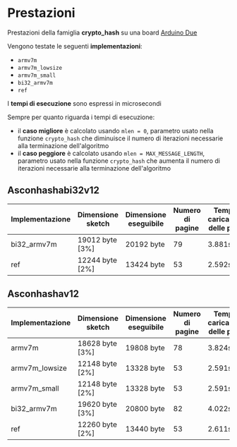 # Prestazioni

Prestazioni della famiglia **crypto_hash** su una board [Arduino Due](https://docs.arduino.cc/hardware/due)

Vengono testate le seguenti **implementazioni**:
* `armv7m`
* `armv7m_lowsize`
* `armv7m_small`
* `bi32_armv7m`
* `ref`

I **tempi di esecuzione** sono espressi in microsecondi

Sempre per quanto riguarda i tempi di esecuzione:
* il **caso migliore** è calcolato usando `mlen = 0`, parametro usato nella funzione `crypto_hash` che diminuisce il numero di iterazioni necessarie alla terminazione dell'algoritmo
* il **caso peggiore** è calcolato usando `mlen = MAX_MESSAGE_LENGTH`, parametro usato nella funzione `crypto_hash`  che aumenta il numero di iterazioni necessarie alla terminazione dell'algoritmo

## Asconhashabi32v12

| Implementazione | Dimensione sketch | Dimensione eseguibile | Numero di pagine | Tempo di caricamento delle pagine | Tempo di esecuzione (migliore) | Tempo di esecuzione (peggiore) |
| --------------- | ----------------- | --------------------- | ---------------- | --------------------------------- | ------------------------------ | ------------------------------ |
| bi32_armv7m     | 19012 byte [3%]   | 20192 byte            | 79               | 3.881s                            | 52                             | 1309                           |
| ref             | 12244 byte [2%]   | 13424 byte            | 53               | 2.592s                            | 513                            | 11707                          |

## Asconhashav12

| Implementazione | Dimensione sketch | Dimensione eseguibile | Numero di pagine | Tempo di caricamento delle pagine | Tempo di esecuzione (migliore) | Tempo di esecuzione (peggiore) |
| --------------- | ----------------- | --------------------- | ---------------- | --------------------------------- | ------------------------------ | ------------------------------ |
| armv7m          | 18628 byte [3%]   | 19808 byte            | 78               | 3.824s                            | 66                             | 1878                           |
| armv7m_lowsize  | 12148 byte [2%]   | 13328 byte            | 53               | 2.591s                            | 56                             | 1529                           |
| armv7m_small    | 12148 byte [2%]   | 13328 byte            | 53               | 2.591s                            | 55                             | 1529                           |
| bi32_armv7m     | 19620 byte [3%]   | 20800 byte            | 82               | 4.022s                            | 55                             | 1457                           |
| ref             | 12260 byte [2%]   | 13440 byte            | 53               | 2.611s                            | 244                            | 5701                           |
